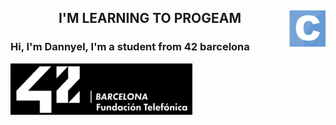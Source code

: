 <h2 align="center"><img src="img/c.png" align="right"> I'M LEARNING TO PROGEAM</p>


### Hi, I'm **Dannyel**, I'm a student from **42 barcelona**
![42](img/42.png)
